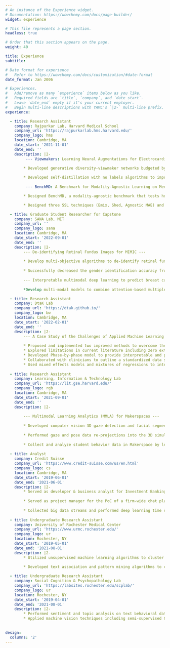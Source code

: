 ```yaml
---
# An instance of the Experience widget.
# Documentation: https://wowchemy.com/docs/page-builder/
widget: experience

# This file represents a page section.
headless: true

# Order that this section appears on the page.
weight: 40

title: Experience
subtitle:

# Date format for experience
#   Refer to https://wowchemy.com/docs/customization/#date-format
date_format: Jan 2006

# Experiences.
#   Add/remove as many `experience` items below as you like.
#   Required fields are `title`, `company`, and `date_start`.
#   Leave `date_end` empty if it's your current employer.
#   Begin multi-line descriptions with YAML's `|2-` multi-line prefix.
experience:

  - title: Research Assistant
    company: Rajpurkar Lab, Harvard Medical School
    company_url: 'https://rajpurkarlab.hms.harvard.edu/'
    company_logo: hms
    location: Cambridge, MA
    date_start: '2021-11-01'
    date_end: ''
    description: |2-
         --- Viewmakers: Learning Neural Augmentations for Electrocardiograms in Self-supervised Learning ---

        * Developed generative diversity-viewmaker networks budgeted by stochastic L1 boundaries to adversarially learn SSL augmentations on 12-lead electrocardiogram;           Viewmakers eliminate the manual expert augmentation process and perform spurious feature suppression.
    
        * Developed self-distillation with no labels algorithms to improve performance for the CNN and ViT encoders.
    
         --- BenchMD: A Benchmark for Modality-Agnostic Learning on Medical Images and Sensors ---

        * Designed BenchMD, a modality-agnostic benchmark that tests how different architectures and training techniques (SSL & SL) perform on domain-shift medical     tasks; This benchmark covers 19 publicly available datasets for 7 diverse medical modalities, ranging from 1D sensor data, 2D images, to 3D volumetric scans.

        * Designed three SSL techniques (Emix, Shed, Agnostic MAE) and evaluated their few-shot and zero-shot performance on OOD medical data; beat SOTA AUROC in EEG and Dermatology.

  - title: Graduate Student Researcher for Capstone
    company: SANA Lab, MIT
    company_url: ''
    company_logo: sana
    location: Cambridge, MA
    date_start: '2022-09-01'
    date_end: ''
    description: |2-
        --- De-identifying Retinal Fundus Images for MIMIC ---
        
        * Develop multi-objective algorithms to de-identify retinal fundus images without hurting down- stream disease classification performance; Integrate a new Brazilian retinal fundus dataset into MIMIC following HIPAA privacy regulations.
        
        * Successfully decreased the gender identification accuracy from 81% to 64%, while maintaining the diabetic retinopathy classification accuracy at 95%.
        
        --- Interpretable multimodal deep learning to predict breast cancer stage --
        
        *Develop multi-modal models to combine attention-based multiple-instance learning on biopsy images and self-normalized networks on structured clinical metadata to predict breast cancer staging. Achieved Cohen Kappa of 71% and AUROC of 80% over 5-fold cross validation.

  - title: Research Assistant
    company: DtaK Lab
    company_url: 'https://dtak.github.io/'
    company_logo: bw
    location: Cambridge, MA
    date_start: '2022-02-01'
    date_end: ''
    description: |2-
        --- A Case Study of the Challenges of Applied Machine Learning in Assisted Reproductive Technology ---
        
        * Proposed and implemented two improved methods to overcome the existing limitations of machine learning application in the In Virto Fertilization domain.
        * Explored limitations in current literature including zero external validation, data leakage, heterogeneity and lack of timeliness.
        * Developed Phase-by-phase model to provide interpretable and progressive assistance for clinicians at different IVF stages, and developed Subgroup model to cope with data heterogeneity.
        * Collaborated with clinicians to outline a standardized data selection, preprocessing and modeling pipeline.
        * Used mixed effects models and mixtures of regressions to interpret predictors contributing to successful pregnancies and live births.
        
  - title: Research Assistant
    company: Learning, Information & Technology Lab
    company_url: 'https://lit.gse.harvard.edu/'
    company_logo: rgb
    location: Cambridge, MA
    date_start: '2021-09-01'
    date_end: ''
    description: |2-
    
        --- Multimodal Learning Analytics (MMLA) for Makerspaces ---
    
        * Developed computer vision 3D gaze detection and facial segmentation pipelines for student collaborative learning behaviors in the Harvard Makerspace using Pytorch.
    
        * Performed gaze and pose data re-projections into the 3D simulated lab space to generate better visualizations.
    
        * Collect and analyze student behavior data in Makerspace by leveraging multimodal pipelines to understand social learning aspects like student collaboration and self-efficacy.
        
  - title: Analyst
    company: Credit Suisse
    company_url: 'https://www.credit-suisse.com/us/en.html'
    company_logo: cs
    location: Cambridge, MA
    date_start: '2019-06-01'
    date_end: '2021-06-01'
    description: |2-
        * Served as developer & business analyst for Investment Banking Division, building Airflow automated data ETL pipelines and constructing a centralized Azure         cloud data platform for bonds and credit default swaps. 
      
        * Served as project manager for the PoC of a firm-wide chat platform that leverages NLP to assist sales & trading team to a competitive edge. 
       
        * Collected big data streams and performed deep learning time series predictions on stock trends.
   
  - title: Undergraduate Research Assistant
    company: University of Rochester Medical Center
    company_url: 'https://www.urmc.rochester.edu/'
    company_logo: ur
    location: Rochester, NY
    date_start: '2019-05-01'
    date_end: '2021-08-01'
    description: |2-
        * Utilized unsupervised machine learning algorithms to cluster nursing homes based on the percentage of residents with dementia, depression, and serious               mental illness, and detected previously unknown patterns of resident case-mix and staffing in nursing homes. Predicted deficiency scores of nursing homes on a         longitudinal basis with supervised learning algorithms. 
        
        * Developed text association and pattern mining algorithms to classify cancer therapies. Combined synthetic minority oversampling Technique (SMOTE) with               supervised learning techniques to deal with unbalanced caregiver datasets and help clinicians identify potential mental and physical health risk factors for           caregivers of the elder people. Implemented Local Interpretable Model-Agnostic Explanations (LIME) to give a non-black-box explanation for ML results in a             clinical setting.

  - title: Undergraduate Research Assistant
    company: Social Cognition & Psychopathology Lab
    company_url: 'https://labsites.rochester.edu/scplab/'
    company_logo: ur
    location: Rochester, NY
    date_start: '2019-04-01'
    date_end: '2021-08-01'
    description: |2-
        * Performed sentiment and topic analysis on text behavioral data in a functional neuroimaging study to better understand the relationship between brain                 functional connectivity and social anhedonia.
        * Applied machine vision techniques including semi-supervised CNNs, optical flow and open face, on video datasets to analyze group differences in nonverbal             synchrony during social interactions among people with schizophrenia and controls. Currently studying patterns of combinations of facial actions to evaluate           the effect of oxytocin on patients' social abilities.
   
   
design:
  columns: '2'
---
```

